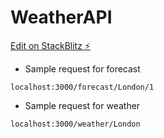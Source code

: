 # WeatherAPI

[Edit on StackBlitz ⚡️](https://stackblitz.com/edit/node-4zx9pj)



- Sample request for forecast

```
localhost:3000/forecast/London/1
```

- Sample request for weather

```
localhost:3000/weather/London
```